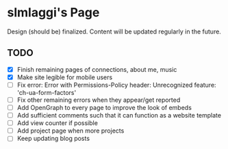 # slmlaggi's Page

Design (should be) finalized. Content will be updated regularly in the future.

## TODO

- [x] Finish remaining pages of connections, about me, music
- [x] Make site legible for mobile users
- [ ] Fix error: Error with Permissions-Policy header: Unrecognized feature: 'ch-ua-form-factors'
- [ ] Fix other remaining errors when they appear/get reported
- [ ] Add OpenGraph to every page to improve the look of embeds
- [ ] Add sufficient comments such that it can function as a website template
- [ ] Add view counter if possible
- [ ] Add project page when more projects
- [ ] Keep updating blog posts
